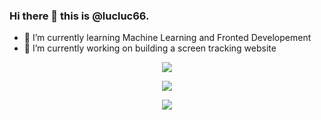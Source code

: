 ### Hi there 👋 this is @lucluc66.
- 🌱 I’m currently learning Machine Learning and Fronted Developement
- 🔭 I’m currently working on building a screen tracking website

<p align='center'>
    <img src='https://github-readme-stats.vercel.app/api?username=lucluc66'>
</p>

<p align='center'>
    <img src='https://github-readme-stats.vercel.app/api/top-langs/?username=lucluc66&layout=compact'>
</p>

<p align='center'>
    <img src='https://github-readme-stats.vercel.app/api/wakatime?username=lucluc66'>
</p>

<!--
**lucluc66/lucluc66** is a ✨ _special_ ✨ repository because its `README.md` (this file) appears on your GitHub profile.

Here are some ideas to get you started:

- 🔭 I’m currently working on ...
- 🌱 I’m currently learning ...
- 👯 I’m looking to collaborate on ...
- 🤔 I’m looking for help with ...
- 💬 Ask me about ...
- 📫 How to reach me: ...
- 😄 Pronouns: ...
- ⚡ Fun fact: ...
-->
